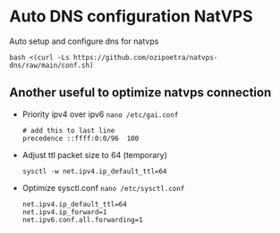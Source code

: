 # Auto DNS configuration NatVPS
Auto setup and configure dns for natvps
```
bash <(curl -Ls https://github.com/ozipoetra/natvps-dns/raw/main/conf.sh)
```

## Another useful to optimize natvps connection
* Priority ipv4 over ipv6
  `nano /etc/gai.conf`
  ```
  # add this to last line
  precedence ::ffff:0:0/96  100
  ```
* Adjust ttl packet size to 64 (temporary)
  ```
  sysctl -w net.ipv4.ip_default_ttl=64
  ```
* Optimize sysctl.conf
  `nano /etc/sysctl.conf`
  ```
  net.ipv4.ip_default_ttl=64
  net.ipv4.ip_forward=1
  net.ipv6.conf.all.forwarding=1
  ```
